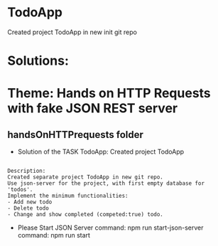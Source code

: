 # TodoApp
Created project TodoApp in new init git repo

# Solutions:

# Theme: Hands on HTTP Requests with fake JSON REST server
## handsOnHTTPrequests folder


- Solution of the TASK TodoApp: Created project TodoApp
```

Description:
Created separate project TodoApp in new git repo. 
Use json-server for the project, with first empty database for 'todos'.
Implement the minimum functionalities:
- Add new todo
- Delete todo
- Change and show completed (competed:true) todo.

```
- Please Start JSON Server
command: npm run start-json-server
command: npm run start